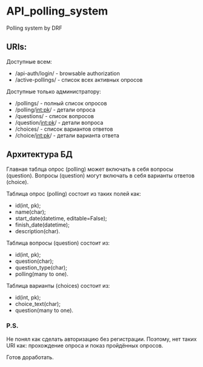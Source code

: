 # API_polling_system
Polling system by DRF

## URIs:

Доступные всем:

- /api-auth/login/ - browsable authorization
- /active-pollings/ - список всех активных опросов

Доступные только администратору:

- /pollings/ - полный список опросов
- /polling/<int:pk>/ - детали опроса
- /questions/ - список вопросов
- /question/<int:pk>/ - детали вопроса
- /choices/ - список вариантов ответов
- /choice/<int:pk>/ - детали варианта ответа

## Архитектура БД

Главная таблца опрос (polling) может включать в себя вопросы (question). Вопросы (question) могут включать в себя варианты ответов (choice).

Таблица опрос (polling) состоит из таких полей как:
- id(int, pk);
- name(char);
- start_date(datetime, editable=False);
- finish_date(datetime);
- description(char).

Таблица вопросы (question) состоит из:
- id(int, pk);
- question(char);
- question_type(char);
- polling(many to one).

Таблица варианты (choices) состоит из:
- id(int, pk);
- choice_text(char);
- question(many to one).

### P.S.

Не понял как сделать авторизацию без регистрации. Поэтому, нет таких URI как: прохождение опроса и показ пройдённых опросов.

Готов доработать.


